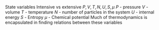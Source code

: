 State variables
Intensive vs extensive
	$P, V, T, N, U, S, \mu$
		$P$ - pressure
		$V$ - volume
		$T$ - temperature
		$N$ - number of particles in the system
		$U$ - internal energy
		$S$ - Entropy
		$\mu$ - Chemical potential
	Much of thermodynamics is encapsulated in finding relations between these variables
